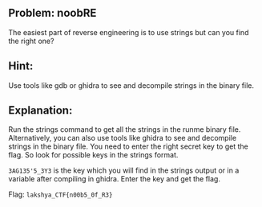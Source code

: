 ## Problem: noobRE
The easiest part of reverse engineering is to use strings but can you find the right one?

## Hint:
Use tools like gdb or ghidra to see and decompile strings in the binary file.

## Explanation:

Run the strings command to get all the strings in the runme binary file. Alternatively, you can also use tools like ghidra to see and decompile strings in the binary file. You need to enter the right secret key to get the flag. So look for possible keys in the strings format.

`3AG135'5_3Y3` is the key which you will find in the strings output or in a variable after compiling in ghidra.
Enter the key and get the flag.

Flag: `lakshya_CTF{n00b5_0f_R3}`